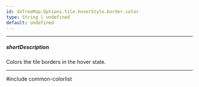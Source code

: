 ```yaml
---
id: dxTreeMap.Options.tile.hoverStyle.border.color
type: String | undefined
default: undefined
---
```

---
##### shortDescription
Colors the tile borders in the hover state.

---
#include common-colorlist